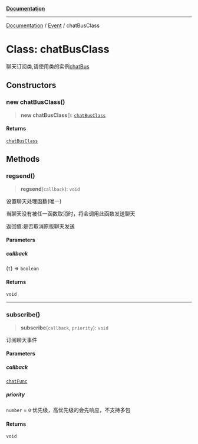 [**Documentation**](../../../README.md)

---

[Documentation](../../../globals.md) / [Event](../README.md) / chatBusClass

# Class: chatBusClass

聊天订阅类,请使用类的实例[chatBus](../variables/chatBus.md)

## Constructors

### new chatBusClass()

> **new chatBusClass**(): [`chatBusClass`](chatBusClass.md)

#### Returns

[`chatBusClass`](chatBusClass.md)

## Methods

### regsend()

> **regsend**(`callback`): `void`

设置聊天处理函数(唯一)

当聊天没有被任一函数取消时，将会调用此函数发送聊天

返回值:是否取消原版聊天发送

#### Parameters

##### callback

(`t`) => `boolean`

#### Returns

`void`

---

### subscribe()

> **subscribe**(`callback`, `priority`): `void`

订阅聊天事件

#### Parameters

##### callback

[`chatFunc`](../type-aliases/chatFunc.md)

##### priority

`number` = `0`
优先级，高优先级的会先响应，不支持多包

#### Returns

`void`
